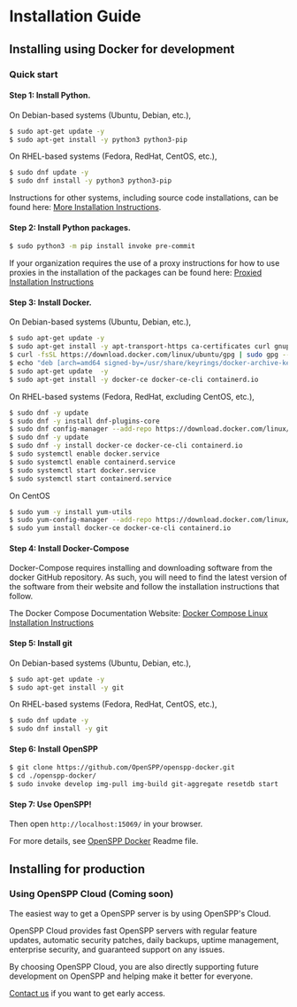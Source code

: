 # Installation Guide

## Installing using Docker for development

### Quick start

#### Step 1: Install Python.

On Debian-based systems (Ubuntu, Debian, etc.),

```bash
$ sudo apt-get update -y
$ sudo apt-get install -y python3 python3-pip
```
On RHEL-based systems (Fedora, RedHat, CentOS, etc.),

```bash
$ sudo dnf update -y
$ sudo dnf install -y python3 python3-pip
```

Instructions for other systems, including source code installations, can be found here: [More Installation Instructions](https://wiki.python.org/moin/BeginnersGuide/Download).

#### Step 2: Install Python packages.

```bash
$ sudo python3 -m pip install invoke pre-commit
```

If your organization requires the use of a proxy instructions for how to use proxies in the installation of the packages can be found here: [Proxied Installation Instructions](https://pip.pypa.io/en/stable/user_guide/#using-a-proxy-server)

#### Step 3: Install Docker.

On Debian-based systems (Ubuntu, Debian, etc.),

```bash
$ sudo apt-get update -y
$ sudo apt-get install -y apt-transport-https ca-certificates curl gnupg lsb-release
$ curl -fsSL https://download.docker.com/linux/ubuntu/gpg | sudo gpg --dearmor -o /usr/share/keyrings/docker-archive-keyring.gpg
$ echo "deb [arch=amd64 signed-by=/usr/share/keyrings/docker-archive-keyring.gpg] https://download.docker.com/linux/ubuntu $(lsb_release -cs) stable" | sudo tee /etc/apt/sources.list.d/docker.list > /dev/null
$ sudo apt-get update  -y
$ sudo apt-get install -y docker-ce docker-ce-cli containerd.io
```
On RHEL-based systems (Fedora, RedHat, excluding CentOS, etc.),

```bash
$ sudo dnf -y update
$ sudo dnf -y install dnf-plugins-core
$ sudo dnf config-manager --add-repo https://download.docker.com/linux/fedora/docker-ce.repo
$ sudo dnf -y update
$ sudo dnf -y install docker-ce docker-ce-cli containerd.io
$ sudo systemctl enable docker.service
$ sudo systemctl enable containerd.service
$ sudo systemctl start docker.service
$ sudo systemctl start containerd.service
```

On CentOS

```bash
$ sudo yum -y install yum-utils
$ sudo yum-config-manager --add-repo https://download.docker.com/linux/fedora/docker-ce.repo
$ sudo yum install docker-ce docker-ce-cli containerd.io
```

#### Step 4: Install Docker-Compose

Docker-Compose requires installing and downloading software from the docker GitHub repository. As such, you will need to find the latest version of the software from their website and follow the installation instructions that follow.

The Docker Compose Documentation Website: [Docker Compose Linux Installation Instructions](https://docs.docker.com/compose/install/standalone/#on-linux)

#### Step 5: Install git

On Debian-based systems (Ubuntu, Debian, etc.),

```bash
$ sudo apt-get update -y
$ sudo apt-get install -y git
```
On RHEL-based systems (Fedora, RedHat, CentOS, etc.),

```bash
$ sudo dnf update -y
$ sudo dnf install -y git
```

#### Step 6: Install OpenSPP

```bash
$ git clone https://github.com/OpenSPP/openspp-docker.git
$ cd ./openspp-docker/
$ sudo invoke develop img-pull img-build git-aggregate resetdb start
```

#### Step 7: Use OpenSPP!

Then open `http://localhost:15069/` in your browser.

For more details, see [OpenSPP Docker](https://github.com/OpenSPP/openspp-docker) Readme file.

## Installing for production

### Using OpenSPP Cloud (Coming soon)

The easiest way to get a OpenSPP server is by using OpenSPP's Cloud.

OpenSPP Cloud provides fast OpenSPP servers with regular feature updates, automatic security patches, daily
backups, uptime management, enterprise security, and guaranteed support on any issues.

By choosing OpenSPP Cloud, you are also directly supporting future development on OpenSPP and helping make it
better for everyone.

[Contact us](https://openspp.org/contact/) if you want to get early access.
